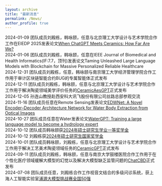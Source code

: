 ```yaml
---
layout: archive
title: "最新消息"
permalink: /News/
author_profile: true
---
```

2024-01-09 团队成员刘殿栋，韩咏颐，任意与北京理工大学设计与艺术学院合作工作在EIEDP 2025发表论文[When ChatGPT Meets Ceramics: How Far Are We?](https://papers.ssrn.com/sol3/papers.cfm?abstract_id=5088915)<br>
2024-01-06 团队成员刘殿栋，韩咏颐，任意在IEEE Journal of Biomedical and Health Informatics(IF:7.7，顶刊)发表论文Taming Unleashed Large Language Models with Blockchain for Massive Personalized Reliable Healthcare<br>
2024-12-31 团队成员刘殿栋，任意，韩咏颐与南京理工大学经济管理学院合作工作用于审计区块链智能合约BUG的专属智能体正式发布<br>
2024-12-11 团队成员刘殿栋，韩咏颐，任意与北京理工大学设计与艺术学院合作工作用于解决陶瓷领域美学评价任务的[CeramicAesGPT](http://10.31.7.86/?p=25)正式发布<br>
2024-12-05 孙连山教授赴西安科大讯飞股份有限公司丝路总部参观交流<br>
2024-11-16 团队成员任意在Remote Sensing发表论文[EDWNet: A Novel Encoder–Decoder Architecture Network for Water Body Extraction from Optical Images](https://www.mdpi.com/2072-4292/16/22/4275)<br>
2024-10-27 团队成员任意在Water发表论文[WaterGPT: Training a large language model to become a hydrology expert](https://www.mdpi.com/2073-4441/16/21/3075)<br>
2024-10-12 团队成员韩咏颐获[2024年硕士研究生学业一等奖学金](https://dianzhi.www.sust.edu.cn/info/4765/41252.htm)<br>
2024-10-12 刘殿栋获[2024年硕士研究生国家奖学金](https://dianzhi.www.sust.edu.cn/info/4765/40962.htm)<br>
2024-10-01 团队成员韩咏颐，刘殿栋，任意与北京理工大学设计与艺术学院合作工作用于解决工艺美术陶瓷领域任务的[CeramicGPT](http://10.31.7.86/?p=25)正式发布<br>
2024-09-11 团队成员刘殿栋，韩咏颐，任意与南京大学鼓楼医院合作工作用于在个性化医疗领域缓解大模型的幻觉以及解决大模型缺乏监管问题的[ChatCBD](http://10.31.7.86/?p=19)正式发布<br>
2024-07-08 团队成员任意，刘殿栋合作工作视音文结合的多级问诊系统，获上海人工智能实验室[浦源大模型挑战赛全国50强](https://mp.weixin.qq.com/s/8t4LLrjdVd9NQHf5bO1XJg)<br>

